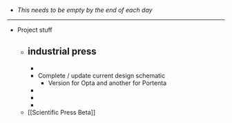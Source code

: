 - *This needs to be empty by the end of each day*
- ---
- Project stuff
	- industrial press
		-
		-
		- Complete / update current design schematic
			- Version for Opta and another for Portenta
		-
		-
		-
	- [[Scientific Press Beta]]